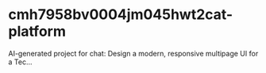 # cmh7958bv0004jm045hwt2cat-platform
AI-generated project for chat: Design a modern, responsive multipage UI for a Tec...
